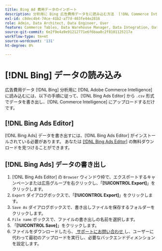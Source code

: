 ```yaml
---
title: Bing Ad 費用データのインポート
description: 分析用に Bing 広告費用データをに読み込む方法  [!DNL Commerce Intelligence]  説明します。
exl-id: c8dec4b4-74ce-41b2-a77d-403fe44e2816
role: Admin, Data Architect, Data Engineer, User
feature: Commerce Tables, Data Warehouse Manager, Data Integration, Data Import/Export
source-git-commit: 6e2f9e4a9e91212771e6f6baa8c2f8101125217a
workflow-type: tm+mt
source-wordcount: '131'
ht-degree: 0%

---
```


# [!DNL Bing] データの読み込み

広告費用データ [!DNL Bing] 分析用に [!DNL Adobe Commerce Intelligence] に読み込むには、以下の手順に従って、[!DNL Bing Ads Editor] から `.csv` 形式でデータを書き出し、[!DNL Commerce Intelligence] にアップロードするだけです。

## [!DNL Bing Ads Editor]

[!DNL Bing Ads] データを書き出すには、[!DNL Bing Ads Editor] がインストールされている必要があります。 あなたは [[!DNL Bing Ads Editor]](https://about.ads.microsoft.com/en-us/solutions/tools/editor) の無料ダウンロードを見つけることができます。

## [!DNL Bing Ads] データの書き出し

1. [!DNL Bing Ads Editor] の `Browser` ウィンドウ枠で、エクスポートするキャンペーンまたは広告グループを右クリックし、「**[!UICONTROL Export]**」をクリックします。
1. `Export` ダイアログボックスで、「**[!UICONTROL Export]**」をクリックします。
1. `Save As` ダイアログボックスで、書き出しファイルを保存するフォルダーをクリックします。
1. `File name` ボックスで、ファイルの書き出しの名前を選択します。
1. 「**[!UICONTROL Save]**」をクリックします。
1. ファイルをダウンロードしたら、[ サポートにお問い合わせ ](https://experienceleague.adobe.com/docs/commerce-knowledge-base/kb/troubleshooting/miscellaneous/mbi-service-policies.html) し、ユーザーに代わって最初のアップロードを実行し、必要なバックエンドディメンションを設定します。

